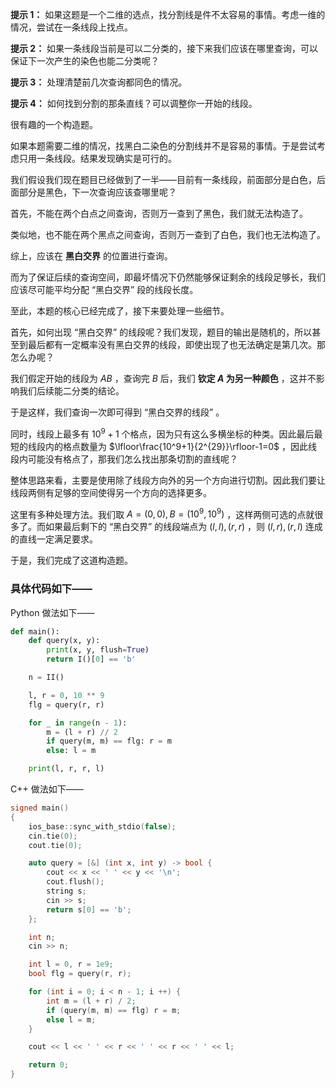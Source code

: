 **提示 1：** 如果这题是一个二维的选点，找分割线是件不太容易的事情。考虑一维的情况，尝试在一条线段上找点。

**提示 2：** 如果一条线段当前是可以二分类的，接下来我们应该在哪里查询，可以保证下一次产生的染色也能二分类呢？

**提示 3：** 处理清楚前几次查询都同色的情况。

**提示 4：** 如何找到分割的那条直线？可以调整你一开始的线段。

很有趣的一个构造题。

如果本题需要二维的情况，找黑白二染色的分割线并不是容易的事情。于是尝试考虑只用一条线段。结果发现确实是可行的。

我们假设我们现在题目已经做到了一半——目前有一条线段，前面部分是白色，后面部分是黑色，下一次查询应该查哪里呢？

首先，不能在两个白点之间查询，否则万一查到了黑色，我们就无法构造了。

类似地，也不能在两个黑点之间查询，否则万一查到了白色，我们也无法构造了。

综上，应该在 **黑白交界** 的位置进行查询。

而为了保证后续的查询空间，即最坏情况下仍然能够保证剩余的线段足够长，我们应该尽可能平均分配 “黑白交界” 段的线段长度。

至此，本题的核心已经完成了，接下来要处理一些细节。

首先，如何出现 “黑白交界” 的线段呢？我们发现，题目的输出是随机的，所以甚至到最后都有一定概率没有黑白交界的线段，即使出现了也无法确定是第几次。那怎么办呢？

我们假定开始的线段为 $AB$ ，查询完 $B$ 后，我们 **钦定 $A$ 为另一种颜色** ，这并不影响我们后续能二分类的结论。

于是这样，我们查询一次即可得到 “黑白交界的线段” 。

同时，线段上最多有 $10^9+1$ 个格点，因为只有这么多横坐标的种类。因此最后最短的线段内的格点数量为 $\lfloor\frac{10^9+1}{2^{29}}\rfloor-1=0$ ，因此线段内可能没有格点了，那我们怎么找出那条切割的直线呢？

整体思路来看，主要是使用除了线段方向外的另一个方向进行切割。因此我们要让线段两侧有足够的空间使得另一个方向的选择更多。

这里有多种处理方法。我们取 $A=(0,0), B=(10^9,10^9)$ ，这样两侧可选的点就很多了。而如果最后剩下的 “黑白交界” 的线段端点为 $(l,l),(r,r)$ ，则 $(l,r),(r,l)$ 连成的直线一定满足要求。

于是，我们完成了这道构造题。

### 具体代码如下——

Python 做法如下——

```Python []
def main():
    def query(x, y):
        print(x, y, flush=True)
        return I()[0] == 'b'

    n = II()

    l, r = 0, 10 ** 9
    flg = query(r, r)

    for _ in range(n - 1):
        m = (l + r) // 2
        if query(m, m) == flg: r = m
        else: l = m

    print(l, r, r, l)
```

C++ 做法如下——

```cpp []
signed main()
{
    ios_base::sync_with_stdio(false);
    cin.tie(0);
    cout.tie(0);

    auto query = [&] (int x, int y) -> bool {
        cout << x << ' ' << y << '\n';
        cout.flush();
        string s;
        cin >> s;
        return s[0] == 'b';
    };

    int n;
    cin >> n;

    int l = 0, r = 1e9;
    bool flg = query(r, r);

    for (int i = 0; i < n - 1; i ++) {
        int m = (l + r) / 2;
        if (query(m, m) == flg) r = m;
        else l = m;
    }

    cout << l << ' ' << r << ' ' << r << ' ' << l;

    return 0;
}
```

